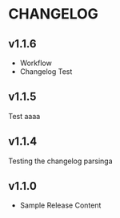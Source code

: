 # CHANGELOG

## v1.1.6

- Workflow
- Changelog Test

## v1.1.5

Test aaaa

## v1.1.4

Testing the changelog parsinga

## v1.1.0

* Sample Release Content
